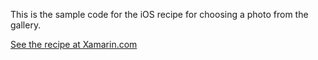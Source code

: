 This is the sample code for the iOS recipe for choosing a photo from the gallery.

[See the recipe at Xamarin.com](http://developer.xamarin.com/recipes/ios/media/video_and_photos/choose_a_photo_from_the_gallery/)
